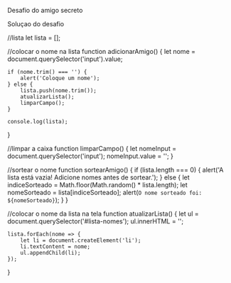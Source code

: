 Desafio do amigo secreto

Soluçao do desafio 

//lista
let lista = [];

//colocar o nome na lista
function adicionarAmigo() {
    let nome = document.querySelector('input').value;
    
    if (nome.trim() === '') {  
        alert('Coloque um nome');
    } else {
        lista.push(nome.trim()); 
        atualizarLista();
        limparCampo();
    }
    
    console.log(lista);
}

//limpar a caixa
function limparCampo() {
    let nomeInput = document.querySelector('input');
    nomeInput.value = '';
}

//sortear o nome
function sortearAmigo() {
    if (lista.length === 0) {
        alert('A lista está vazia! Adicione nomes antes de sortear.');
    } else {
        let indiceSorteado = Math.floor(Math.random() * lista.length);
        let nomeSorteado = lista[indiceSorteado];
        alert(`O nome sorteado foi: ${nomeSorteado}`);
    }
}

//colocar o nome da lista na tela 
function atualizarLista() {
    let ul = document.querySelector('#lista-nomes'); 
    ul.innerHTML = '';

    lista.forEach(nome => {
        let li = document.createElement('li'); 
        li.textContent = nome;
        ul.appendChild(li);
    });
}